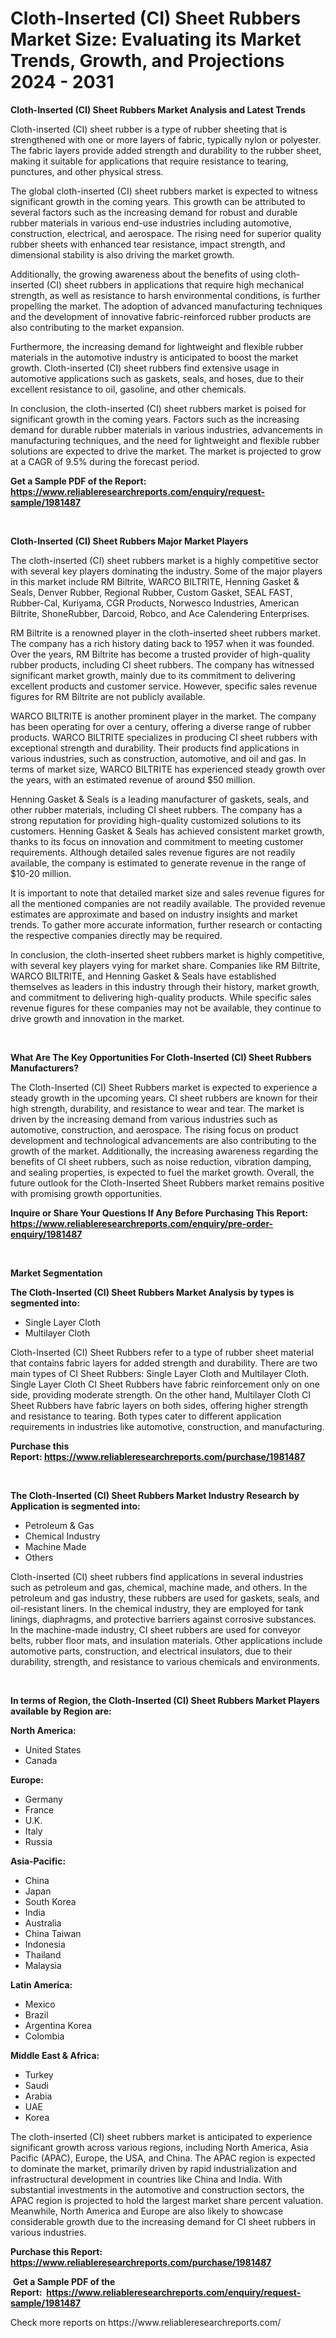 <p><h1>Cloth-Inserted (CI) Sheet Rubbers Market Size: Evaluating its Market Trends, Growth, and Projections 2024 - 2031</h1></p><p><strong>Cloth-Inserted (CI) Sheet Rubbers Market Analysis and Latest Trends</strong></p>
<p><p>Cloth-inserted (CI) sheet rubber is a type of rubber sheeting that is strengthened with one or more layers of fabric, typically nylon or polyester. The fabric layers provide added strength and durability to the rubber sheet, making it suitable for applications that require resistance to tearing, punctures, and other physical stress.</p><p>The global cloth-inserted (CI) sheet rubbers market is expected to witness significant growth in the coming years. This growth can be attributed to several factors such as the increasing demand for robust and durable rubber materials in various end-use industries including automotive, construction, electrical, and aerospace. The rising need for superior quality rubber sheets with enhanced tear resistance, impact strength, and dimensional stability is also driving the market growth.</p><p>Additionally, the growing awareness about the benefits of using cloth-inserted (CI) sheet rubbers in applications that require high mechanical strength, as well as resistance to harsh environmental conditions, is further propelling the market. The adoption of advanced manufacturing techniques and the development of innovative fabric-reinforced rubber products are also contributing to the market expansion.</p><p>Furthermore, the increasing demand for lightweight and flexible rubber materials in the automotive industry is anticipated to boost the market growth. Cloth-inserted (CI) sheet rubbers find extensive usage in automotive applications such as gaskets, seals, and hoses, due to their excellent resistance to oil, gasoline, and other chemicals.</p><p>In conclusion, the cloth-inserted (CI) sheet rubbers market is poised for significant growth in the coming years. Factors such as the increasing demand for durable rubber materials in various industries, advancements in manufacturing techniques, and the need for lightweight and flexible rubber solutions are expected to drive the market. The market is projected to grow at a CAGR of 9.5% during the forecast period.</p></p>
<p><strong>Get a Sample PDF of the Report:&nbsp; <a href="https://www.reliableresearchreports.com/enquiry/request-sample/1981487">https://www.reliableresearchreports.com/enquiry/request-sample/1981487</a></strong></p>
<p>&nbsp;</p>
<p><strong>Cloth-Inserted (CI) Sheet Rubbers Major Market Players</strong></p>
<p><p>The cloth-inserted (CI) sheet rubbers market is a highly competitive sector with several key players dominating the industry. Some of the major players in this market include RM Biltrite, WARCO BILTRITE, Henning Gasket & Seals, Denver Rubber, Regional Rubber, Custom Gasket, SEAL FAST, Rubber-Cal, Kuriyama, CGR Products, Norwesco Industries, American Biltrite, ShoneRubber, Darcoid, Robco, and Ace Calendering Enterprises.</p><p>RM Biltrite is a renowned player in the cloth-inserted sheet rubbers market. The company has a rich history dating back to 1957 when it was founded. Over the years, RM Biltrite has become a trusted provider of high-quality rubber products, including CI sheet rubbers. The company has witnessed significant market growth, mainly due to its commitment to delivering excellent products and customer service. However, specific sales revenue figures for RM Biltrite are not publicly available.</p><p>WARCO BILTRITE is another prominent player in the market. The company has been operating for over a century, offering a diverse range of rubber products. WARCO BILTRITE specializes in producing CI sheet rubbers with exceptional strength and durability. Their products find applications in various industries, such as construction, automotive, and oil and gas. In terms of market size, WARCO BILTRITE has experienced steady growth over the years, with an estimated revenue of around $50 million.</p><p>Henning Gasket & Seals is a leading manufacturer of gaskets, seals, and other rubber materials, including CI sheet rubbers. The company has a strong reputation for providing high-quality customized solutions to its customers. Henning Gasket & Seals has achieved consistent market growth, thanks to its focus on innovation and commitment to meeting customer requirements. Although detailed sales revenue figures are not readily available, the company is estimated to generate revenue in the range of $10-20 million.</p><p>It is important to note that detailed market size and sales revenue figures for all the mentioned companies are not readily available. The provided revenue estimates are approximate and based on industry insights and market trends. To gather more accurate information, further research or contacting the respective companies directly may be required.</p><p>In conclusion, the cloth-inserted sheet rubbers market is highly competitive, with several key players vying for market share. Companies like RM Biltrite, WARCO BILTRITE, and Henning Gasket & Seals have established themselves as leaders in this industry through their history, market growth, and commitment to delivering high-quality products. While specific sales revenue figures for these companies may not be available, they continue to drive growth and innovation in the market.</p></p>
<p>&nbsp;</p>
<p><strong>What Are The Key Opportunities For Cloth-Inserted (CI) Sheet Rubbers Manufacturers?</strong></p>
<p><p>The Cloth-Inserted (CI) Sheet Rubbers market is expected to experience a steady growth in the upcoming years. CI sheet rubbers are known for their high strength, durability, and resistance to wear and tear. The market is driven by the increasing demand from various industries such as automotive, construction, and aerospace. The rising focus on product development and technological advancements are also contributing to the growth of the market. Additionally, the increasing awareness regarding the benefits of CI sheet rubbers, such as noise reduction, vibration damping, and sealing properties, is expected to fuel the market growth. Overall, the future outlook for the Cloth-Inserted Sheet Rubbers market remains positive with promising growth opportunities.</p></p>
<p><strong>Inquire or Share Your Questions If Any Before Purchasing This Report: <a href="https://www.reliableresearchreports.com/enquiry/pre-order-enquiry/1981487">https://www.reliableresearchreports.com/enquiry/pre-order-enquiry/1981487</a></strong></p>
<p>&nbsp;</p>
<p><strong>Market Segmentation</strong></p>
<p><strong>The Cloth-Inserted (CI) Sheet Rubbers Market Analysis by types is segmented into:</strong></p>
<p><ul><li>Single Layer Cloth</li><li>Multilayer Cloth</li></ul></p>
<p><p>Cloth-Inserted (CI) Sheet Rubbers refer to a type of rubber sheet material that contains fabric layers for added strength and durability. There are two main types of CI Sheet Rubbers: Single Layer Cloth and Multilayer Cloth. Single Layer Cloth CI Sheet Rubbers have fabric reinforcement only on one side, providing moderate strength. On the other hand, Multilayer Cloth CI Sheet Rubbers have fabric layers on both sides, offering higher strength and resistance to tearing. Both types cater to different application requirements in industries like automotive, construction, and manufacturing.</p></p>
<p><strong>Purchase this Report:&nbsp;<a href="https://www.reliableresearchreports.com/purchase/1981487">https://www.reliableresearchreports.com/purchase/1981487</a></strong></p>
<p>&nbsp;</p>
<p><strong>The Cloth-Inserted (CI) Sheet Rubbers Market Industry Research by Application is segmented into:</strong></p>
<p><ul><li>Petroleum & Gas</li><li>Chemical Industry</li><li>Machine Made</li><li>Others</li></ul></p>
<p><p>Cloth-inserted (CI) sheet rubbers find applications in several industries such as petroleum and gas, chemical, machine made, and others. In the petroleum and gas industry, these rubbers are used for gaskets, seals, and oil-resistant liners. In the chemical industry, they are employed for tank linings, diaphragms, and protective barriers against corrosive substances. In the machine-made industry, CI sheet rubbers are used for conveyor belts, rubber floor mats, and insulation materials. Other applications include automotive parts, construction, and electrical insulators, due to their durability, strength, and resistance to various chemicals and environments.</p></p>
<p>&nbsp;</p>
<p><strong>In terms of Region, the Cloth-Inserted (CI) Sheet Rubbers Market Players available by Region are:</strong></p>
<p>
    <p> <strong> North America: </strong>
        <ul>
            <li>United States</li>
            <li>Canada</li>
        </ul>
        </p> 
    <p> <strong> Europe: </strong>
        <ul>
            <li>Germany</li>
            <li>France</li>
            <li>U.K.</li>
            <li>Italy</li>
            <li>Russia</li>
        </ul>
        </p> 
    <p> <strong> Asia-Pacific: </strong>
        <ul>
            <li>China</li>
            <li>Japan</li>
            <li>South Korea</li>
            <li>India</li>
            <li>Australia</li>
            <li>China Taiwan</li>
            <li>Indonesia</li>
            <li>Thailand</li>
            <li>Malaysia</li>
        </ul>
        </p> 
    <p> <strong> Latin America: </strong>
        <ul>
            <li>Mexico</li>
            <li>Brazil</li>
            <li>Argentina Korea</li>
            <li>Colombia</li>
        </ul>
        </p> 
    <p> <strong> Middle East & Africa: </strong>
        <ul>
            <li>Turkey</li>
            <li>Saudi</li>
            <li>Arabia</li>
            <li>UAE</li>
            <li>Korea</li>
        </ul>
    </p>
    </p>
<p><p>The cloth-inserted (CI) sheet rubbers market is anticipated to experience significant growth across various regions, including North America, Asia Pacific (APAC), Europe, the USA, and China. The APAC region is expected to dominate the market, primarily driven by rapid industrialization and infrastructural development in countries like China and India. With substantial investments in the automotive and construction sectors, the APAC region is projected to hold the largest market share percent valuation. Meanwhile, North America and Europe are also likely to showcase considerable growth due to the increasing demand for CI sheet rubbers in various industries.</p></p>
<p><strong>Purchase this Report: <a href="https://www.reliableresearchreports.com/purchase/1981487">https://www.reliableresearchreports.com/purchase/1981487</a></strong></p>
<p>&nbsp;<strong>Get a Sample PDF of the Report:&nbsp;&nbsp;<a href="https://www.reliableresearchreports.com/enquiry/request-sample/1981487">https://www.reliableresearchreports.com/enquiry/request-sample/1981487</a></strong></p>
<p><strong></strong></p>
<p>Check more reports on https://www.reliableresearchreports.com/</p>